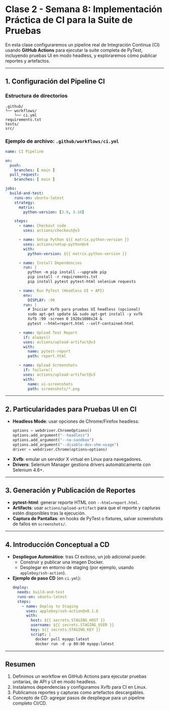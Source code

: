# Clase 2 - Semana 8: Implementación Práctica de CI para la Suite de Pruebas

En esta clase configuraremos un pipeline real de Integración Continua (CI) usando **GitHub Actions** para ejecutar la suite completa de PyTest, incluyendo pruebas UI en modo headless, y exploraremos cómo publicar reportes y artefactos.

---

## 1. Configuración del Pipeline CI

### Estructura de directorios

```
.github/
└── workflows/
    └── ci.yml
requirements.txt
tests/
src/
```

### Ejemplo de archivo: `.github/workflows/ci.yml`

```yaml
name: CI Pipeline

on:
  push:
    branches: [ main ]
  pull_request:
    branches: [ main ]

jobs:
  build-and-test:
    runs-on: ubuntu-latest
    strategy:
      matrix:
        python-version: [3.9, 3.10]

    steps:
      - name: Checkout code
        uses: actions/checkout@v3

      - name: Setup Python ${{ matrix.python-version }}
        uses: actions/setup-python@v4
        with:
          python-version: ${{ matrix.python-version }}

      - name: Install Dependencies
        run: |
          python -m pip install --upgrade pip
          pip install -r requirements.txt
          pip install pytest pytest-html selenium requests

      - name: Run PyTest (Headless UI + API)
        env:
          DISPLAY: :99
        run: |
          # Iniciar Xvfb para pruebas UI headless (opcional)
          sudo apt-get update && sudo apt-get install -y xvfb
          Xvfb :99 -screen 0 1920x1080x24 &
          pytest --html=report.html --self-contained-html

      - name: Upload Test Report
        if: always()
        uses: actions/upload-artifact@v3
        with:
          name: pytest-report
          path: report.html

      - name: Upload Screenshots
        if: failure()
        uses: actions/upload-artifact@v3
        with:
          name: ui-screenshots
          path: screenshots/*.png
```

---

## 2. Particularidades para Pruebas UI en CI

- **Headless Mode**: usar opciones de Chrome/Firefox headless:
  ```python
  options = webdriver.ChromeOptions()
  options.add_argument("--headless")
  options.add_argument("--no-sandbox")
  options.add_argument("--disable-dev-shm-usage")
  driver = webdriver.Chrome(options=options)
  ```
- **Xvfb**: emular un servidor X virtual en Linux para navegadores.
- **Drivers**: Selenium Manager gestiona drivers automáticamente con Selenium 4.6+.

---

## 3. Generación y Publicación de Reportes

- **pytest-html**: generar reporte HTML con `--html=report.html`.
- **Artifacts**: usar `actions/upload-artifact` para que el reporte y capturas estén disponibles tras la ejecución.
- **Captura de Pantallas**: en hooks de PyTest o fixtures, salvar screenshots de fallos en `screenshots/`.

---

## 4. Introducción Conceptual a CD

- **Despliegue Automático**: tras CI exitoso, un job adicional puede:
  - Construir y publicar una imagen Docker.
  - Desplegar en entorno de staging (por ejemplo, usando `appleboy/ssh-action`).
- **Ejemplo de paso CD** (en `ci.yml`):
  ```yaml
  deploy:
    needs: build-and-test
    runs-on: ubuntu-latest
    steps:
      - name: Deploy to Staging
        uses: appleboy/ssh-action@v0.1.6
        with:
          host: ${{ secrets.STAGING_HOST }}
          username: ${{ secrets.STAGING_USER }}
          key: ${{ secrets.STAGING_KEY }}
          script: |
            docker pull myapp:latest
            docker run -d -p 80:80 myapp:latest
  ```

---

## Resumen

1. Definimos un workflow en GitHub Actions para ejecutar pruebas unitarias, de API y UI en modo headless.  
2. Instalamos dependencias y configuramos Xvfb para CI en Linux.  
3. Publicamos reportes y capturas como artefactos descargables.  
4. Concepto de CD: agregar pasos de despliegue para un pipeline completo CI/CD.
